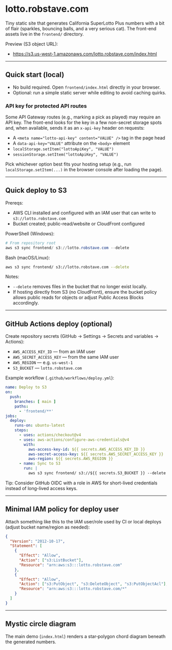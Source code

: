 # lotto.robstave.com

Tiny static site that generates California SuperLotto Plus numbers with a bit of flair (sparkles, bouncing balls, and a very serious cat). The front-end assets live in the `frontend/` directory.

Preview (S3 object URL):
- https://s3.us-west-1.amazonaws.com/lotto.robstave.com/index.html

---

## Quick start (local)
- No build required. Open `frontend/index.html` directly in your browser.
- Optional: run a simple static server while editing to avoid caching quirks.

### API key for protected API routes
Some API Gateway routes (e.g., marking a pick as played) may require an API key. The front-end
looks for the key in a few non-secret storage spots and, when available, sends it as an `x-api-key`
header on requests:

- A `<meta name="lotto-api-key" content="VALUE" />` tag in the page head
- A `data-api-key="VALUE"` attribute on the `<body>` element
- `localStorage.setItem("lottoApiKey", "VALUE")`
- `sessionStorage.setItem("lottoApiKey", "VALUE")`

Pick whichever option best fits your hosting setup (e.g., run `localStorage.setItem(...)` in the
browser console after loading the page).

---

## Quick deploy to S3
Prereqs:
- AWS CLI installed and configured with an IAM user that can write to `s3://lotto.robstave.com`
- Bucket created; public-read/website or CloudFront configured

PowerShell (Windows):
```powershell
# From repository root
aws s3 sync frontend/ s3://lotto.robstave.com --delete
```

Bash (macOS/Linux):
```bash
aws s3 sync frontend/ s3://lotto.robstave.com --delete
```

Notes:
- `--delete` removes files in the bucket that no longer exist locally.
- If hosting directly from S3 (no CloudFront), ensure the bucket policy allows public reads for objects or adjust Public Access Blocks accordingly.

---

## GitHub Actions deploy (optional)
Create repository secrets (GitHub → Settings → Secrets and variables → Actions):
- `AWS_ACCESS_KEY_ID` — from an IAM user
- `AWS_SECRET_ACCESS_KEY` — from the same IAM user
- `AWS_REGION` — e.g. `us-west-1`
- `S3_BUCKET` — `lotto.robstave.com`

Example workflow (`.github/workflows/deploy.yml`):
```yaml
name: Deploy to S3
on:
  push:
    branches: [ main ]
    paths:
      - 'frontend/**'
jobs:
  deploy:
    runs-on: ubuntu-latest
    steps:
      - uses: actions/checkout@v4
      - uses: aws-actions/configure-aws-credentials@v4
        with:
          aws-access-key-id: ${{ secrets.AWS_ACCESS_KEY_ID }}
          aws-secret-access-key: ${{ secrets.AWS_SECRET_ACCESS_KEY }}
          aws-region: ${{ secrets.AWS_REGION }}
      - name: Sync to S3
        run: |
          aws s3 sync frontend/ s3://${{ secrets.S3_BUCKET }} --delete
```
Tip: Consider GitHub OIDC with a role in AWS for short-lived credentials instead of long-lived access keys.

---

## Minimal IAM policy for deploy user
Attach something like this to the IAM user/role used by CI or local deploys (adjust bucket name/region as needed):

```json
{
  "Version": "2012-10-17",
  "Statement": [
    {
      "Effect": "Allow",
      "Action": ["s3:ListBucket"],
      "Resource": "arn:aws:s3:::lotto.robstave.com"
    },
    {
      "Effect": "Allow",
      "Action": ["s3:PutObject", "s3:DeleteObject", "s3:PutObjectAcl"],
      "Resource": "arn:aws:s3:::lotto.robstave.com/*"
    }
  ]
}
```

---

## Mystic circle diagram
The main demo (`index.html`) renders a star‑polygon chord diagram beneath the generated numbers.
